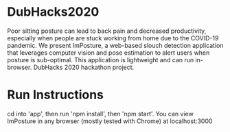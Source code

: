 # DubHacks2020
Poor sitting posture can lead to back pain and decreased productivity, especially when people are stuck working from home due to the COVID-19 pandemic. We present ImPosture, a web-based slouch detection application that leverages computer vision and pose estimation to alert users when posture is sub-optimal. This application is lightweight and can run in-browser. DubHacks 2020 hackathon project.

# Run Instructions
cd into 'app', then run 'npm install', then 'npm start'. You can view ImPosture in any browser (mostly tested with Chrome) at localhost:3000

